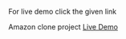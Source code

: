 For live demo click the given link

Amazon clone project [Live Demo](https://mayurbhong.github.io/HTML-CSS/)
